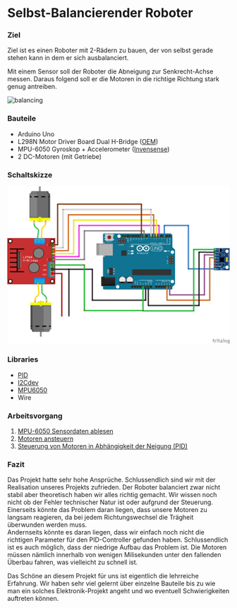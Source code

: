 # Selbst-Balancierender Roboter

### Ziel

Ziel ist es einen Roboter mit 2-Rädern zu bauen, der von selbst gerade stehen kann in dem er sich ausbalanciert.

Mit einem Sensor soll der Roboter die Abneigung zur Senkrecht-Achse messen. Daraus folgend soll er die Motoren in die richtige Richtung stark genug antreiben.

![balancing](https://cdn.instructables.com/ORIG/F5J/KNAF/HTNO6W4R/F5JKNAFHTNO6W4R.png)

### Bauteile

- Arduino Uno
- L298N Motor Driver Board Dual H-Bridge ([OEM](http://www.play-zone.ch/de/l298n-motor-driver-board-schrittmotor-treiber-modul-1550.html))
- MPU-6050 Gyroskop + Accelerometer ([Invensense](http://www.play-zone.ch/de/mpu-6050-accelerometer-gyro.html))
- 2 DC-Motoren (mit Getriebe)

### Schaltskizze

![Sketch](circuit-diagramms/Sketch.png)

### Libraries 

- [PID](https://github.com/br3ttb/Arduino-PID-Library/)
- [I2Cdev](https://github.com/jrowberg/i2cdevlib)
- [MPU6050](https://github.com/jrowberg/i2cdevlib/tree/master/Arduino/MPU6050)
- Wire

### Arbeitsvorgang

1. [MPU-6050 Sensordaten ablesen](individual_files/mpu6050/MPU6050.md)
2. [Motoren ansteuern](individual_files/l298n/l298n.md)
3. [Steuerung von Motoren in Abhängigkeit der Neigung (PID)](individual_files/PID/PID.md)

### Fazit

Das Projekt hatte sehr hohe Ansprüche. Schlussendlich sind wir mit der Realisation unseres Projekts zufrieden. Der Roboter balanciert zwar nicht stabil aber theoretisch haben wir alles richtig gemacht. Wir wissen noch nicht ob der Fehler technischer Natur ist oder aufgrund der Steuerung. 
Einerseits könnte das Problem daran liegen, dass unsere Motoren zu langsam reagieren, da bei jedem Richtungswechsel die Trägheit überwunden werden muss.  
Andernseits  könnte es daran liegen, dass wir einfach noch nicht die richtigen Parameter für den PID-Controller gefunden haben.
Schlussendlich ist es auch möglich, dass der niedrige Aufbau das Problem ist. Die Motoren müssen nämlich innerhalb von wenigen Milisekunden unter den fallenden Überbau fahren, was vielleicht zu schnell ist.

Das Schöne an diesem Projekt für uns ist eigentlich die lehrreiche Erfahrung. Wir haben sehr viel gelernt über einzelne Bauteile bis zu wie man ein solches Elektronik-Projekt angeht und wo eventuell Schwierigkeiten auftreten können.